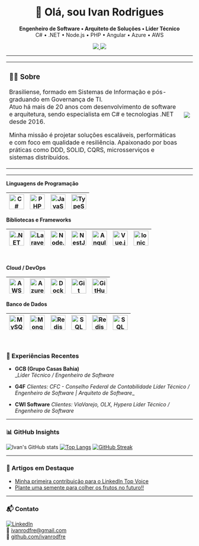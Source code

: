<h1 align="center">👋 Olá, sou Ivan Rodrigues</h1>
<p align="center">
  <strong>Engenheiro de Software • Arquiteto de Soluções • Líder Técnico</strong><br/>
  C# • .NET • Node.js • PHP • Angular • Azure • AWS 
</p>

<p align="center">
  <a href="https://aws.amazon.com/certification/certified-cloud-practitioner/">
    <img src="https://img.shields.io/badge/AWS_Cloud_Practitioner-232F3E?style=for-the-badge&logo=amazonaws&logoColor=white"/>
  </a>
  <a href="https://learn.microsoft.com/en-us/certifications/azure-fundamentals/">
    <img src="https://img.shields.io/badge/Azure_Fundamentals-0078D4?style=for-the-badge&logo=microsoftazure&logoColor=white"/>
  </a>
</p>

---

<table>
<tr>
<td>

### 👨‍💻 Sobre

Brasiliense, formado em Sistemas de Informação e pós-graduando em Governança de TI.  
Atuo há mais de 20 anos com desenvolvimento de software e arquitetura, sendo especialista em C# e tecnologias .NET desde 2016.

Minha missão é projetar soluções escaláveis, performáticas e com foco em qualidade e resiliência. Apaixonado por boas práticas como DDD, SOLID, CQRS, microsserviços e sistemas distribuídos.

</td>
<td>

<img src= "https://avatars.githubusercontent.com/u/13109432?v=4">
</td>
</tr>
</table>

---

**Linguagens de Programação**

<img src="https://cdn.jsdelivr.net/gh/devicons/devicon/icons/csharp/csharp-original.svg" title="C#" width="40"/>|<img src="https://cdn.jsdelivr.net/gh/devicons/devicon/icons/php/php-original.svg" title="PHP" width="40"/>|<img src="https://cdn.jsdelivr.net/gh/devicons/devicon/icons/javascript/javascript-original.svg" title="JavaScript" width="40"/>|<img src="https://cdn.jsdelivr.net/gh/devicons/devicon/icons/typescript/typescript-original.svg" title="TypeScript" width="40"/>
|--|--|--|--|

**Bibliotecas e Frameworks**

<img src="https://cdn.jsdelivr.net/gh/devicons/devicon/icons/dotnetcore/dotnetcore-original.svg" title=".NET Core" width="40"/>|<img src="https://cdn.jsdelivr.net/gh/devicons/devicon/icons/laravel/laravel-original.svg" title="Laravel" width="40"/>|<img src="https://cdn.jsdelivr.net/gh/devicons/devicon/icons/nodejs/nodejs-original.svg" title="Node.js" width="40"/>|<img src="https://cdn.jsdelivr.net/gh/devicons/devicon/icons/nestjs/nestjs-original.svg" title="NestJS" width="40"/>|<img src="https://cdn.jsdelivr.net/gh/devicons/devicon/icons/angularjs/angularjs-original.svg" title="Angular" width="40"/>|<img src="https://cdn.jsdelivr.net/gh/devicons/devicon/icons/vuejs/vuejs-original.svg" title="Vue.js" width="40"/>|<img src="https://cdn.jsdelivr.net/gh/devicons/devicon/icons/ionic/ionic-original.svg" title="Ionic" width="40"/>
|--|--|--|--|--|--|--|
<br>

**Cloud / DevOps**

<img src="https://cdn.jsdelivr.net/gh/devicons/devicon/icons/amazonwebservices/amazonwebservices-original-wordmark.svg" title="AWS" width="40"/>|<img src="https://cdn.jsdelivr.net/gh/devicons/devicon/icons/azure/azure-original.svg" title="Azure" width="40"/>|<img src="https://cdn.jsdelivr.net/gh/devicons/devicon/icons/docker/docker-original.svg" title="Docker" width="40"/>|<img src="https://cdn.jsdelivr.net/gh/devicons/devicon/icons/git/git-original.svg" title="Git" width="40"/>|<img src="https://cdn.jsdelivr.net/gh/devicons/devicon/icons/github/github-original.svg" title="GitHub" width="40"/>
|--|--|--|--|--|

**Banco de Dados**

<img src="https://cdn.jsdelivr.net/gh/devicons/devicon/icons/mysql/mysql-original.svg" title="MySQL" width="40"/>|<img src="https://cdn.jsdelivr.net/gh/devicons/devicon/icons/mongodb/mongodb-original.svg" title="MongoDB" width="40"/>|<img src="https://cdn.jsdelivr.net/gh/devicons/devicon/icons/redis/redis-original.svg" title="Redis" width="40"/>|<img src="https://cdn.jsdelivr.net/gh/devicons/devicon/icons/sqlite/sqlite-original.svg" title="SQL" width="40"/>|<img src="https://cdn.jsdelivr.net/gh/devicons/devicon/icons/redis/redis-original.svg" title="Redis" width="40"/>|<img src="https://cdn.jsdelivr.net/gh/devicons/devicon/icons/sqlite/sqlite-original.svg" title="SQL" width="40"/><br>
|--|--|--|--|--|--|

<br>


### 💼 Experiências Recentes

- **GCB (Grupo Casas Bahia)**  
  __Líder Técnico / Engenheiro de Software_ 

- **G4F**
  _Clientes: CFC - Conselho Federal de Contabilidade_
  _Líder Técnico / Engenheiro de Software | Arquiteto de Software__

- **CWI Software**
  _Clientes: ViaVarejo, OLX, Hypera_
  _Líder Técnico / Engenheiro de Software_

---

### 📊 GitHub Insights

![Ivan's GitHub stats](https://github-readme-stats.vercel.app/api?username=ivanrodfre&show_icons=true&theme=default&count_private=true&include_all_commits=true)
[![Top Langs](https://github-readme-stats.vercel.app/api/top-langs/?username=ivanrodfre&layout=compact&theme=default)](https://github.com/anuraghazra/github-readme-stats)
[![GitHub Streak](https://github-readme-streak-stats.herokuapp.com/?user=ivanrodfre&theme=default)](https://github.com/ivanrodfre)



---

### 📝 Artigos em Destaque

- [Minha primeira contribuição para o LinkedIn Top Voice](https://www.linkedin.com/pulse/minha-primeira-contribui%C3%A7%C3%A3o-para-o-linkedin-top-voice-ivan-rodrigues-xwnie/)
- [Plante uma semente para colher os frutos no futuro!!](https://www.linkedin.com/pulse/plante-uma-semente-para-colher-os-frutos-futuro-ivan-rodrigues/)

---

### 📬 Contato

[![LinkedIn](https://img.shields.io/badge/-ivanrodfre-blue?style=flat&logo=linkedin&logoColor=white)](https://linkedin.com/in/ivanrodfre)  
📧 ivanrodfre@gmail.com  
🔗 [github.com/ivanrodfre](https://github.com/ivanrodfre)
